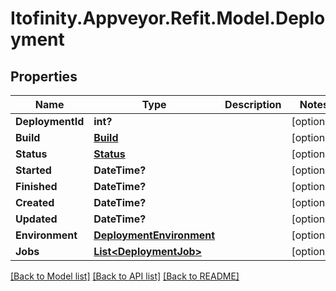 # Itofinity.Appveyor.Refit.Model.Deployment
## Properties

Name | Type | Description | Notes
------------ | ------------- | ------------- | -------------
**DeploymentId** | **int?** |  | [optional] 
**Build** | [**Build**](Build.md) |  | [optional] 
**Status** | [**Status**](Status.md) |  | [optional] 
**Started** | **DateTime?** |  | [optional] 
**Finished** | **DateTime?** |  | [optional] 
**Created** | **DateTime?** |  | [optional] 
**Updated** | **DateTime?** |  | [optional] 
**Environment** | [**DeploymentEnvironment**](DeploymentEnvironment.md) |  | [optional] 
**Jobs** | [**List&lt;DeploymentJob&gt;**](DeploymentJob.md) |  | [optional] 

[[Back to Model list]](../README.md#documentation-for-models) [[Back to API list]](../README.md#documentation-for-api-endpoints) [[Back to README]](../README.md)

